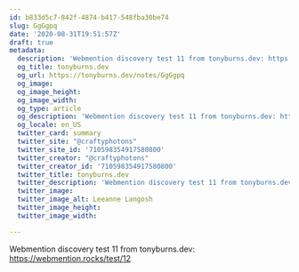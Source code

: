 ```yaml
---
id: b833d5c7-842f-4874-b417-548fba30be74
slug: GgGgpq
date: '2020-08-31T19:51:57Z'
draft: true
metadata:
  description: 'Webmention discovery test 11 from tonyburns.dev: https://webmention.rocks/test/12 '
  og_title: tonyburns.dev
  og_url: https://tonyburns.dev/notes/GgGgpq
  og_image: 
  og_image_height: 
  og_image_width: 
  og_type: article
  og_description: 'Webmention discovery test 11 from tonyburns.dev: https://webmention.rocks/test/12 '
  og_locale: en_US
  twitter_card: summary
  twitter_site: "@craftyphotons"
  twitter_site_id: '710598354917580800'
  twitter_creator: "@craftyphotons"
  twitter_creator_id: '710598354917580800'
  twitter_title: tonyburns.dev
  twitter_description: 'Webmention discovery test 11 from tonyburns.dev: https://webmention.rocks/test/12 '
  twitter_image: 
  twitter_image_alt: Leeanne Langosh
  twitter_image_height: 
  twitter_image_width: 

---
```


Webmention discovery test 11 from tonyburns.dev: https://webmention.rocks/test/12
